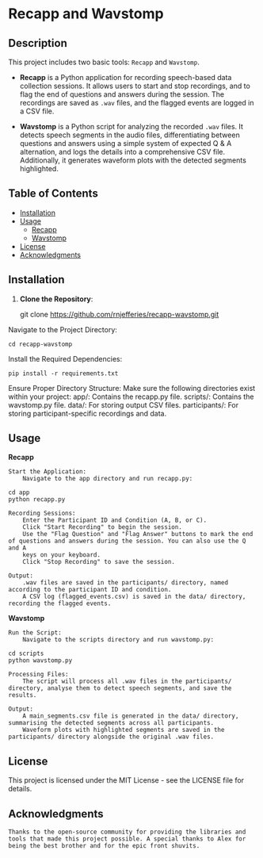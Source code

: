 # Recapp and Wavstomp

## Description

This project includes two basic tools: `Recapp` and `Wavstomp`. 

- **Recapp** is a Python application for recording speech-based data collection sessions. It allows users to start and stop recordings, and to flag the end of questions and answers during the session. The recordings are saved as `.wav` files, and the flagged events are logged in a CSV file.

- **Wavstomp** is a Python script for analyzing the recorded `.wav` files. It detects speech segments in the audio files, differentiating between questions and answers using a simple system of expected Q & A alternation, and logs the details into a comprehensive CSV file. Additionally, it generates waveform plots with the detected segments highlighted.

## Table of Contents

- [Installation](#installation)
- [Usage](#usage)
  - [Recapp](#recapp)
  - [Wavstomp](#wavstomp)
- [License](#license)
- [Acknowledgments](#acknowledgments)

## Installation

1. **Clone the Repository**:

   git clone https://github.com/rnjefferies/recapp-wavstomp.git

Navigate to the Project Directory:


    cd recapp-wavstomp

Install the Required Dependencies:


    pip install -r requirements.txt

Ensure Proper Directory Structure:
    Make sure the following directories exist within your project:
        app/: Contains the recapp.py file.
        scripts/: Contains the wavstomp.py file.
        data/: For storing output CSV files.
        participants/: For storing participant-specific recordings and data.

## Usage
**Recapp**

    Start the Application:
        Navigate to the app directory and run recapp.py:

    cd app
    python recapp.py

    Recording Sessions:
        Enter the Participant ID and Condition (A, B, or C).
        Click "Start Recording" to begin the session.
        Use the "Flag Question" and "Flag Answer" buttons to mark the end of questions and answers during the session. You can also use the Q and A
        keys on your keyboard. 
        Click "Stop Recording" to save the session.

    Output:
        .wav files are saved in the participants/ directory, named according to the participant ID and condition.
        A CSV log (flagged_events.csv) is saved in the data/ directory, recording the flagged events.

**Wavstomp**

    Run the Script:
        Navigate to the scripts directory and run wavstomp.py:

    cd scripts
    python wavstomp.py

    Processing Files:
        The script will process all .wav files in the participants/ directory, analyse them to detect speech segments, and save the results.

    Output:
        A main_segments.csv file is generated in the data/ directory, summarising the detected segments across all participants.
        Waveform plots with highlighted segments are saved in the participants/ directory alongside the original .wav files.


## License

This project is licensed under the MIT License - see the LICENSE file for details.

## Acknowledgments

    Thanks to the open-source community for providing the libraries and tools that made this project possible. A special thanks to Alex for being the best brother and for the epic front shuvits. 
